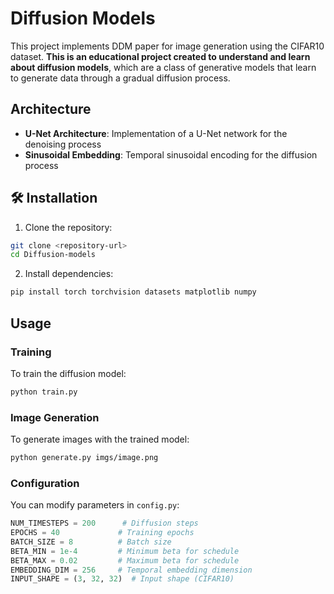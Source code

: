 # Diffusion Models

This project implements DDM paper for image generation using the CIFAR10 dataset. **This is an educational project created to understand and learn about diffusion models**, which are a class of generative models that learn to generate data through a gradual diffusion process.

## Architecture

- **U-Net Architecture**: Implementation of a U-Net network for the denoising process
- **Sinusoidal Embedding**: Temporal sinusoidal encoding for the diffusion process

## 🛠️ Installation

1. Clone the repository:
```bash
git clone <repository-url>
cd Diffusion-models
```

2. Install dependencies:
```bash
pip install torch torchvision datasets matplotlib numpy
```

## Usage

### Training

To train the diffusion model:

```bash
python train.py
```

### Image Generation

To generate images with the trained model:

```bash
python generate.py imgs/image.png
```

### Configuration

You can modify parameters in `config.py`:

```python
NUM_TIMESTEPS = 200      # Diffusion steps
EPOCHS = 40             # Training epochs
BATCH_SIZE = 8          # Batch size
BETA_MIN = 1e-4         # Minimum beta for schedule
BETA_MAX = 0.02         # Maximum beta for schedule
EMBEDDING_DIM = 256     # Temporal embedding dimension
INPUT_SHAPE = (3, 32, 32)  # Input shape (CIFAR10)
```
